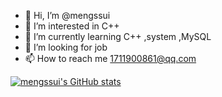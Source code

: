 - 👋 Hi, I’m @mengssui
- 👀 I’m interested in C++
- 🌱 I’m currently learning C++ ,system ,MySQL
- 💞️ I’m looking for job
- 📫 How to reach me 1711900861@qq.com

<!---
mengssui/mengssui is a ✨ special ✨ repository because its `README.md` (this file) appears on your GitHub profile.
You can click the Preview link to take a look at your changes.
--->
[![mengssui's GitHub stats](https://github-readme-stats.vercel.app/api?username=mengssui)](https://github.com/mengssui/github-readme-stats)
